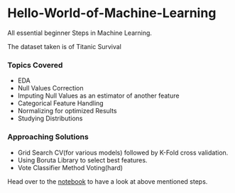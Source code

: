 # Hello-World-of-Machine-Learning
All essential beginner Steps in Machine Learning.

The dataset taken is of Titanic Survival 

### Topics Covered
- EDA
- Null Values Correction
- Imputing Null Values as an estimator of another feature
- Categorical Feature Handling
- Normalizing for optimized Results 
- Studying Distributions

### Approaching Solutions
- Grid Search CV(for various models) followed by K-Fold cross validation.
- Using Boruta Library to select best features.
- Vote Classifier Method Voting(hard)



Head over to the [notebook](https://github.com/RheagalFire/Hello-World-of-Machine-Learning/blob/master/Hello%20World%20of%20Machine%20Learning.ipynb) to have a look at above mentioned steps.
